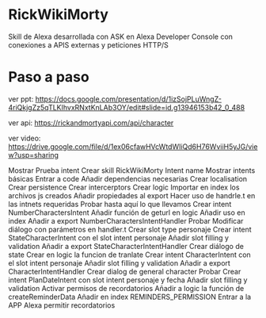 # RickWikiMorty
Skill de Alexa desarrollada con ASK en Alexa Developer Console con conexiones a APIS externas y peticiones HTTP/S

# Paso a paso
ver ppt: https://docs.google.com/presentation/d/1izSojPLuWngZ-4riQkjgZz5qTLKIhvxRNxtKnLAb3OY/edit#slide=id.g13946153b42_0_488

ver api: https://rickandmortyapi.com/api/character

ver video: https://drive.google.com/file/d/1ex06cfawHVcWtdWIiQd6H76WviiH5yJG/view?usp=sharing

Mostrar Prueba intent
Crear skill RickWikiMorty
Intent name
Mostrar intents básicas
Entrar a code
Añadir dependencias necesarias
Crear localisation
Crear persistence
Crear intercerptors
Crear logic
Importar en index los archivos js creados
Añadir propiedades al export 
Hacer uso de handrle.t en las intnets requeridas
Probar hasta aquí lo que llevamos
Crear intent NumberCharactersIntent
Añadir función de geturl en logic
Añadir uso en index
Añadir a export NumberCharactersIntentHandler
Probar
Modificar diálogo con parámetros en handler.t
Crear slot type personaje
Crear intent StateCharacterIntent con el slot intent personaje
Añadir slot filling y validation
Añadir a export StateCharacterIntentHandler
Crear diálogo de state
Crear en logic la funcion de tranlate
Crear intent CharacterIntent con el slot intent personaje
Añadir slot filling y validation
Añadir a export CharacterIntentHandler
Crear dialog de general character
Probar
Crear intent PlanDateIntent con slot intent personaje y fecha
Añadir slot filling y validation
Activar permisos de recordatorios
Añadir a logic la función de createReminderData
Añadir en index REMINDERS_PERMISSION
Entrar a la APP Alexa permitir recordatorios

